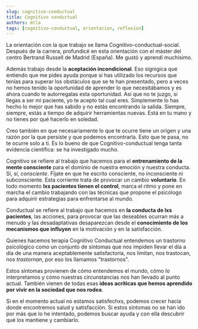 ```yaml
---
slug: cognitivo-conductual
title: Cognitivo conductual
authors: mtla
tags: [cognitivo-conductual, orientacion, reflexion]
---
```


La orientación con la que trabajo se llama Cognitivo-conductual-social. Después de la carrera, profundicé en esta orientación con el máster del centro Bertrand Russell de Madrid (España). Me gustó y aprendí muchísimo.

Además trabajo desde la **aceptación incondicional**. Eso signigica que entiendo que me pides ayuda porque sí has utilizado los recursos que tenías para superar los obstáculos que se te han presentado, pero a veces no hemos tenido la oportunidad de aprender lo que necesitábamos y es ahora cuando te autorregalas esta oportunidad. Así que no te juzgo, si llegas a ser mi paciente, yo te acepto tal cual eres. Simplemente lo has hecho lo mejor que has sabido y no estás encontrando la salida. Siempre, siempre, estás a tiempo de adquirir herramientas nuevas. Está en tu mano y no tienes por qué hacerlo en soledad.

Creo también en que necesariamente lo que te ocurre tiene un origen y una razón por la que persiste y que podemos encontrarla. Esto que te pasa, no te ocurre solo a ti. Es lo bueno de que Cognitivo-conductual tenga tanta evidencia científica: se ha investigado mucho. 

Cognitivo se refiere al trabajo que hacemos para el **entrenamiento de la mente consciente** para el dominio de nuestra emoción y nuestra conducta. Sí, sí, *consciente*. Fíjate en que he escrito consciente, no inconsciente ni subconsciente. Esta corriente trata de provocar un cambio **voluntario**. En todo momento **lxs pacientes tienen el control**, marca el ritmo y pone en marcha el cambio trabajando con las técnicas que propone el psicólogo para adquirir estrategias para enfrentarse al mundo.

Conductual se refiere al trabajo que hacemos en **la conducta de lxs pacientes**, las acciones, para provocar que las deseables ocurran más a menudo y las desadaptativas desaparezcan desde el **conocimiento de los mecanismos que influyen** en la motivación y en la satisfacción.

Quienes hacemos terapia Cognitivo Conductual entendemos un trastorno psicológico como un conjunto de síntomas que nos impiden llevar el día a día de una manera aceptablemente satisfactoria, nos limitan, nos trastocan, nos *trastornan*, por eso los llamamos "trastornos". 

Estos síntomas provienen de cómo entendemos el mundo, cómo lo interpretamos y cómo nuestras circunstancias nos han llevado al punto actual. También vienen de todas esas **ideas acríticas que hemos aprendido por vivir en la sociedad que nos rodea**.

Si en el momento actual no estamos satisfechxs, podemos crecer hacia donde encontremos salud y satisfacción. Si estos síntomas no se han ido por más que lo he intentado, podemos buscar ayuda y con ella descubrir qué los mantiene y cambiarlo.

 

 

 
